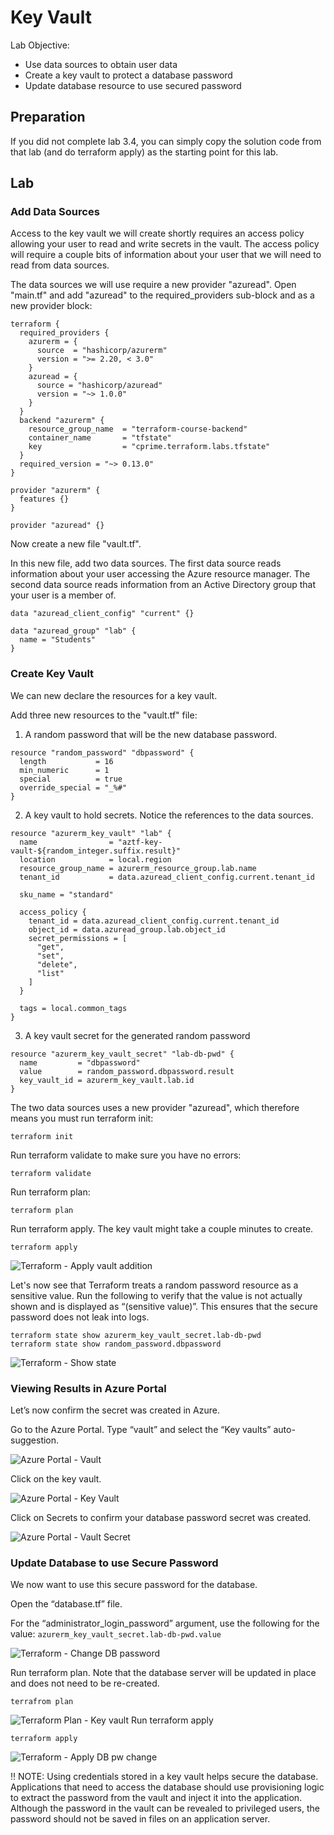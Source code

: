 # Key Vault

Lab Objective:
- Use data sources to obtain user data
- Create a key vault to protect a database password
- Update database resource to use secured password

## Preparation

If you did not complete lab 3.4, you can simply copy the solution code from that lab (and do terraform apply) as the starting point for this lab.

## Lab

### Add Data Sources

Access to the key vault we will create shortly requires an access policy allowing your user to read and write secrets in the vault.  The access policy will require a couple bits of information about your user that we will need to read from data sources.  

The data sources we will use require a new provider "azuread".  Open "main.tf" and add "azuread" to the required_providers sub-block and as a new provider block:
```
terraform {
  required_providers {
    azurerm = {
      source  = "hashicorp/azurerm"
      version = ">= 2.20, < 3.0"
    }
    azuread = {
      source = "hashicorp/azuread"
      version = "~> 1.0.0"
    }
  }
  backend "azurerm" {
    resource_group_name  = "terraform-course-backend"
    container_name       = "tfstate"
    key                  = "cprime.terraform.labs.tfstate"
  }
  required_version = "~> 0.13.0"
}

provider "azurerm" {
  features {}
}

provider "azuread" {}
```

Now create a new file "vault.tf".

In this new file, add two data sources.  The first data source reads information about your user accessing the Azure resource manager.  The second data source reads information from an Active Directory group that your user is a member of.
```
data "azuread_client_config" "current" {}

data "azuread_group" "lab" {
  name = "Students"
}
```

### Create Key Vault

We can new declare the resources for a key vault.

Add three new resources to the "vault.tf" file:

1. A random password that will be the new database password.
```
resource "random_password" "dbpassword" {
  length           = 16
  min_numeric      = 1
  special          = true
  override_special = "_%#"
}
```

2. A key vault to hold secrets.  Notice the references to the data sources.
```
resource "azurerm_key_vault" "lab" {
  name                = "aztf-key-vault-${random_integer.suffix.result}"
  location            = local.region
  resource_group_name = azurerm_resource_group.lab.name
  tenant_id           = data.azuread_client_config.current.tenant_id

  sku_name = "standard"

  access_policy {
    tenant_id = data.azuread_client_config.current.tenant_id
    object_id = data.azuread_group.lab.object_id
    secret_permissions = [
      "get",
      "set",
      "delete",
      "list"
    ]
  }

  tags = local.common_tags
}
```

3. A key vault secret for the generated random password
```
resource "azurerm_key_vault_secret" "lab-db-pwd" {
  name         = "dbpassword"
  value        = random_password.dbpassword.result
  key_vault_id = azurerm_key_vault.lab.id
}
```

The two data sources uses a new provider "azuread", which therefore means you must run terraform init:
```
terraform init
```

Run terraform validate to make sure you have no errors:
```
terraform validate
```

Run terraform plan:
```
terraform plan
```

Run terraform apply.  The key vault might take a couple minutes to create.
```
terraform apply
```

![Terraform - Apply vault addition](./images/tf-apply-vault.png "Terraform - Apply vault addition")

Let's now see that Terraform treats a random password resource as a sensitive value. Run the following to verify that the value is not actually shown and is displayed as “(sensitive value)”.  This ensures that the secure password does not leak into logs.

```
terraform state show azurerm_key_vault_secret.lab-db-pwd
terraform state show random_password.dbpassword
```

![Terraform - Show state](./images/tf-state-show.png "Terraform - Show state")

### Viewing Results in Azure Portal

Let’s now confirm the secret was created in Azure.

Go to the Azure Portal.  Type “vault” and select the “Key vaults” auto-suggestion.

![Azure Portal - Vault](./images/az-vault.png "Azure Portal - Vault")

Click on the key vault.

![Azure Portal - Key Vault](./images/az-key-vault.png "Azure Portal - Key Vault")

Click on Secrets to confirm your database password secret was created.

![Azure Portal - Vault Secret](./images/az-secret.png "Azure Portal - Vault Secret")

### Update Database to use Secure Password

We now want to use this secure password for the database.

Open the “database.tf” file.

For the “administrator_login_password” argument, use the following for the value:  <code>azurerm_key_vault_secret.lab-db-pwd.value</code>

![Terraform - Change DB password](./images/tf-change-pw.png "Terraform - Change DB password")

Run terraform plan.  Note that the database server will be updated in place and does not need to be re-created.
```
terrafrom plan
```
![Terraform Plan - Key vault](./images/tf-plan-key-vault.png "Terraform Plan - Key vault")
Run terraform apply
```
terraform apply
```

![Terraform - Apply DB pw change](./images/tf-apply-change-pw.png "Terraform - Apply DB pw change")

:bangbang: NOTE: Using credentials stored in a key vault helps secure the database.  Applications that need to access the database should use provisioning logic to extract the password from the vault and inject it into the application.  Although the password in the vault can be revealed to privileged users, the password should not be saved in files on an application server.
